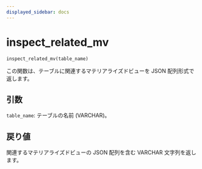 ```yaml
---
displayed_sidebar: docs
---
```


# inspect_related_mv

`inspect_related_mv(table_name)`

この関数は、テーブルに関連するマテリアライズドビューを JSON 配列形式で返します。

## 引数

`table_name`: テーブルの名前 (VARCHAR)。

## 戻り値

関連するマテリアライズドビューの JSON 配列を含む VARCHAR 文字列を返します。


